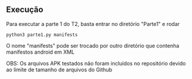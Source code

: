 ## Execução

Para executar a parte 1 do T2, basta entrar no diretório "Parte1" e rodar
```
python3 parte1.py manifests
```
O nome "manifests" pode ser trocado por outro diretório que contenha manifestos android em XML

OBS: Os arquivos APK testados não foram incluídos no repositório devido ao limite de tamanho de arquivos do Github